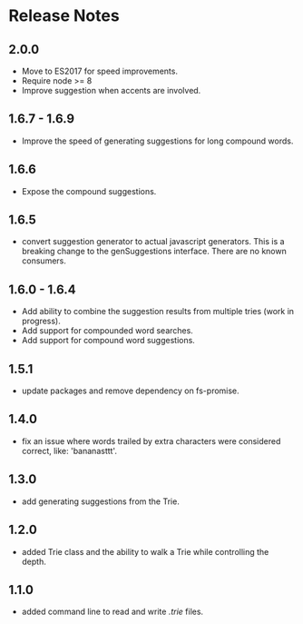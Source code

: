 # Release Notes

## 2.0.0
- Move to ES2017 for speed improvements.
- Require node >= 8
- Improve suggestion when accents are involved.

## 1.6.7 - 1.6.9
- Improve the speed of generating suggestions for long compound words.

## 1.6.6
- Expose the compound suggestions.

## 1.6.5
- convert suggestion generator to actual javascript generators.
  This is a breaking change to the genSuggestions interface. There are no known consumers.

## 1.6.0 - 1.6.4
- Add ability to combine the suggestion results from multiple tries (work in progress).
- Add support for compounded word searches.
- Add support for compound word suggestions.

## 1.5.1
- update packages and remove dependency on fs-promise.

## 1.4.0
- fix an issue where words trailed by extra characters were considered correct, like: 'bananasttt'.

## 1.3.0
- add generating suggestions from the Trie.

## 1.2.0
- added Trie class and the ability to walk a Trie while controlling the depth.

## 1.1.0
- added command line to read and write *.trie* files.

